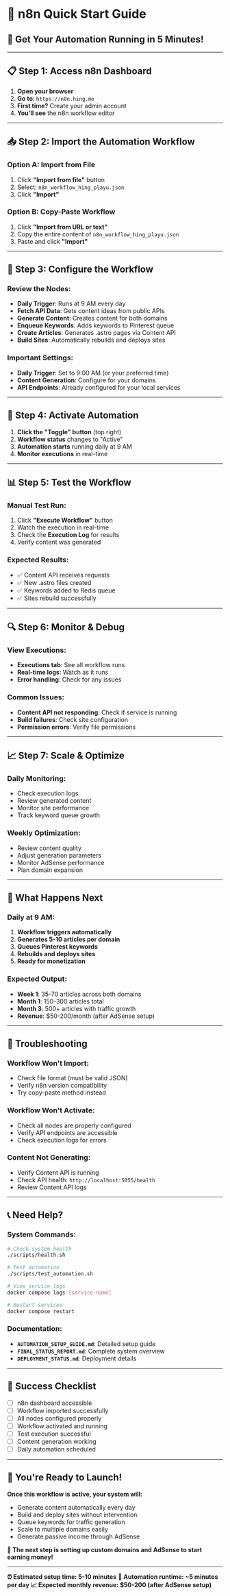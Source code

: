 # 🚀 **n8n Quick Start Guide**

## 🎯 **Get Your Automation Running in 5 Minutes!**

---

## 📋 **Step 1: Access n8n Dashboard**

1. **Open your browser**
2. **Go to**: `https://n8n.hing.me`
3. **First time?** Create your admin account
4. **You'll see** the n8n workflow editor

---

## 📥 **Step 2: Import the Automation Workflow**

### **Option A: Import from File**
1. Click **"Import from file"** button
2. Select: `n8n_workflow_hing_playu.json`
3. Click **"Import"**

### **Option B: Copy-Paste Workflow**
1. Click **"Import from URL or text"**
2. Copy the entire content of `n8n_workflow_hing_playu.json`
3. Paste and click **"Import"**

---

## 🔧 **Step 3: Configure the Workflow**

### **Review the Nodes:**
- **Daily Trigger**: Runs at 9 AM every day
- **Fetch API Data**: Gets content ideas from public APIs
- **Generate Content**: Creates content for both domains
- **Enqueue Keywords**: Adds keywords to Pinterest queue
- **Create Articles**: Generates .astro pages via Content API
- **Build Sites**: Automatically rebuilds and deploys sites

### **Important Settings:**
- **Daily Trigger**: Set to 9:00 AM (or your preferred time)
- **Content Generation**: Configure for your domains
- **API Endpoints**: Already configured for your local services

---

## 🚀 **Step 4: Activate Automation**

1. **Click the "Toggle" button** (top right)
2. **Workflow status** changes to "Active"
3. **Automation starts** running daily at 9 AM
4. **Monitor executions** in real-time

---

## 📊 **Step 5: Test the Workflow**

### **Manual Test Run:**
1. Click **"Execute Workflow"** button
2. Watch the execution in real-time
3. Check the **Execution Log** for results
4. Verify content was generated

### **Expected Results:**
- ✅ Content API receives requests
- ✅ New .astro files created
- ✅ Keywords added to Redis queue
- ✅ Sites rebuild successfully

---

## 🔍 **Step 6: Monitor & Debug**

### **View Executions:**
- **Executions tab**: See all workflow runs
- **Real-time logs**: Watch as it runs
- **Error handling**: Check for any issues

### **Common Issues:**
- **Content API not responding**: Check if service is running
- **Build failures**: Check site configuration
- **Permission errors**: Verify file permissions

---

## 📈 **Step 7: Scale & Optimize**

### **Daily Monitoring:**
- Check execution logs
- Review generated content
- Monitor site performance
- Track keyword queue growth

### **Weekly Optimization:**
- Review content quality
- Adjust generation parameters
- Monitor AdSense performance
- Plan domain expansion

---

## 🎯 **What Happens Next**

### **Daily at 9 AM:**
1. **Workflow triggers automatically**
2. **Generates 5-10 articles per domain**
3. **Queues Pinterest keywords**
4. **Rebuilds and deploys sites**
5. **Ready for monetization**

### **Expected Output:**
- **Week 1**: 35-70 articles across both domains
- **Month 1**: 150-300 articles total
- **Month 3**: 500+ articles with traffic growth
- **Revenue**: $50-200/month (after AdSense setup)

---

## 🚨 **Troubleshooting**

### **Workflow Won't Import:**
- Check file format (must be valid JSON)
- Verify n8n version compatibility
- Try copy-paste method instead

### **Workflow Won't Activate:**
- Check all nodes are properly configured
- Verify API endpoints are accessible
- Check execution logs for errors

### **Content Not Generating:**
- Verify Content API is running
- Check API health: `http://localhost:5055/health`
- Review Content API logs

---

## 📞 **Need Help?**

### **System Commands:**
```bash
# Check system health
./scripts/health.sh

# Test automation
./scripts/test_automation.sh

# View service logs
docker compose logs [service-name]

# Restart services
docker compose restart
```

### **Documentation:**
- **`AUTOMATION_SETUP_GUIDE.md`**: Detailed setup guide
- **`FINAL_STATUS_REPORT.md`**: Complete system overview
- **`DEPLOYMENT_STATUS.md`**: Deployment details

---

## 🎉 **Success Checklist**

- [ ] n8n dashboard accessible
- [ ] Workflow imported successfully
- [ ] All nodes configured properly
- [ ] Workflow activated and running
- [ ] Test execution successful
- [ ] Content generation working
- [ ] Daily automation scheduled

---

## 🚀 **You're Ready to Launch!**

**Once this workflow is active, your system will:**
- Generate content automatically every day
- Build and deploy sites without intervention
- Queue keywords for traffic generation
- Scale to multiple domains easily
- Generate passive income through AdSense

**🎯 The next step is setting up custom domains and AdSense to start earning money!**

---

**⏰ Estimated setup time: 5-10 minutes**
**🔄 Automation runtime: ~5 minutes per day**
**📈 Expected monthly revenue: $50-200 (after AdSense setup)**
